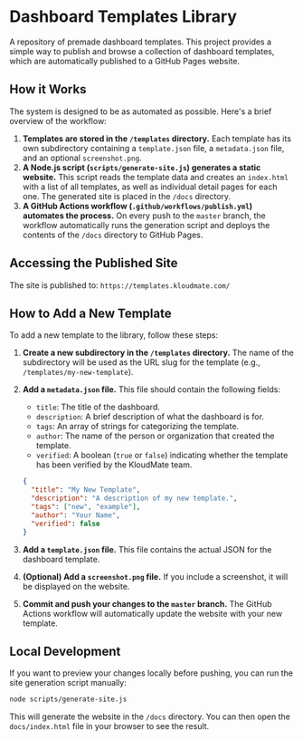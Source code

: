 # Dashboard Templates Library

A repository of premade dashboard templates. This project provides a simple way to publish and browse a collection of dashboard templates, which are automatically published to a GitHub Pages website.

## How it Works

The system is designed to be as automated as possible. Here's a brief overview of the workflow:

1.  **Templates are stored in the `/templates` directory.** Each template has its own subdirectory containing a `template.json` file, a `metadata.json` file, and an optional `screenshot.png`.
2.  **A Node.js script (`scripts/generate-site.js`) generates a static website.** This script reads the template data and creates an `index.html` with a list of all templates, as well as individual detail pages for each one. The generated site is placed in the `/docs` directory.
3.  **A GitHub Actions workflow (`.github/workflows/publish.yml`) automates the process.** On every push to the `master` branch, the workflow automatically runs the generation script and deploys the contents of the `/docs` directory to GitHub Pages.

## Accessing the Published Site

The site is published to: `https://templates.kloudmate.com/`

## How to Add a New Template

To add a new template to the library, follow these steps:

1.  **Create a new subdirectory in the `/templates` directory.** The name of the subdirectory will be used as the URL slug for the template (e.g., `/templates/my-new-template`).
2.  **Add a `metadata.json` file.** This file should contain the following fields:
    *   `title`: The title of the dashboard.
    *   `description`: A brief description of what the dashboard is for.
    *   `tags`: An array of strings for categorizing the template.
    *   `author`: The name of the person or organization that created the template.
    *   `verified`: A boolean (`true` or `false`) indicating whether the template has been verified by the KloudMate team.

    ```json
    {
      "title": "My New Template",
      "description": "A description of my new template.",
      "tags": ["new", "example"],
      "author": "Your Name",
      "verified": false
    }
    ```

3.  **Add a `template.json` file.** This file contains the actual JSON for the dashboard template.
4.  **(Optional) Add a `screenshot.png` file.** If you include a screenshot, it will be displayed on the website.
5.  **Commit and push your changes to the `master` branch.** The GitHub Actions workflow will automatically update the website with your new template.

## Local Development

If you want to preview your changes locally before pushing, you can run the site generation script manually:

```bash
node scripts/generate-site.js
```

This will generate the website in the `/docs` directory. You can then open the `docs/index.html` file in your browser to see the result.
